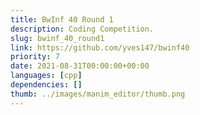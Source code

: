 ```yaml
---
title: BwInf 40 Round 1
description: Coding Competition.
slug: bwinf_40_round1
link: https://github.com/yves147/bwinf40
priority: 7
date: 2021-08-31T00:00:00+00:00
languages: [cpp]
dependencies: []
thumb: ../images/manim_editor/thumb.png
---
```


